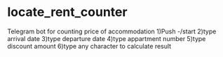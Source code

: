 # locate_rent_counter
Telegram bot for counting price of accommodation
1)Push -/start
2)type arrival date
3)type departure date
4)type appartment number
5)type discount amount
6)type any character to calculate result
